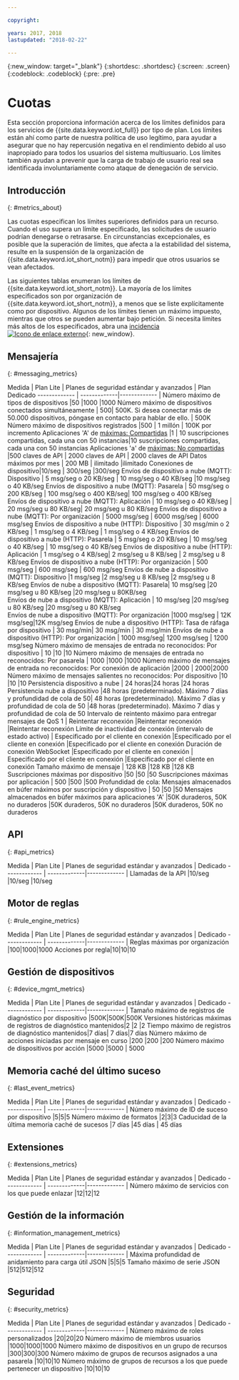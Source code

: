 ```yaml
---

copyright:

years: 2017, 2018
lastupdated: "2018-02-22"

---
```


{:new_window: target="\_blank"}
{:shortdesc: .shortdesc}
{:screen: .screen}
{:codeblock: .codeblock}
{:pre: .pre}


# Cuotas
Esta sección proporciona información acerca de los límites definidos para los servicios de {{site.data.keyword.iot_full}} por tipo de plan. Los límites están ahí como parte de nuestra política de uso legítimo, para ayudar a asegurar que no hay repercusión negativa en el rendimiento debido al uso inapropiado para todos los usuarios del sistema multiusuario. Los límites también ayudan a prevenir que la carga de trabajo de usuario real sea identificada involuntariamente como ataque de denegación de servicio.

## Introducción
{: #metrics_about}

Las cuotas especifican los límites superiores definidos para un recurso. Cuando el uso supera un límite especificado, las solicitudes de usuario podrían denegarse o retrasarse. En circunstancias excepcionales, es posible que la superación de límites, que afecta a la estabilidad del sistema, resulte en la suspensión de la organización de {{site.data.keyword.iot_short_notm}} para impedir que otros usuarios se vean afectados.

Las siguientes tablas enumeran los límites de {{site.data.keyword.iot_short_notm}}. La mayoría de los límites especificados son por organización de {{site.data.keyword.iot_short_notm}}, a menos que se liste explícitamente como por dispositivo. Algunos de los límites tienen un máximo impuesto, mientras que otros se pueden aumentar bajo petición. Si necesita límites más altos de los especificados, abra una [incidencia ![Icono de enlace externo](../../../icons/launch-glyph.svg)](https://support.ng.bluemix.net/gethelp/){: new_window}.

## Mensajería
{: #messaging_metrics}

Medida        | Plan Lite      | Planes de seguridad estándar y avanzados     | Plan Dedicado
------------- | -------------|------------- |
Número máximo de tipos de dispositivos |50 |1000 |1000
Número máximo de dispositivos conectados simultáneamente | 500| 500K. Si desea conectar más de 50.000 dispositivos, póngase en contacto para hablar de ello. | 500K
Número máximo de dispositivos registrados |500 | 1 millón | 100K por incremento
Aplicaciones 'A' de [ máximas: Compartidas](../applications/mqtt.html#scalable_apps) |1 | 10 suscripciones compartidas, cada una con 50 instancias|10 suscripciones compartidas, cada una con 50 instancias
Aplicaciones 'a' de [ máximas: No compartidas](../applications/mqtt.html#client_connections) |500 claves de API | 2000 claves de API | 2000 claves de API
Datos máximos por mes | 200 MB | ilimitado |ilimitado
Conexiones de dispositivo|10/seg | 300/seg |300/seg
Envíos de dispositivo a nube (MQTT): Dispositivo | 5 msg/seg o 20 KB/seg | 10 msg/seg o 40 KB/seg |10 msg/seg o 40 KB/seg
Envíos de dispositivo a nube (MQTT): Pasarela  | 50 msg/seg o 200 KB/seg | 100 msg/seg o 400 KB/seg| 100 msg/seg o 400 KB/seg
Envíos de dispositivo a nube (MQTT): Aplicación | 10 msg/seg o 40 KB/seg | 20 msg/seg u 80 KB/seg| 20 msg/seg u 80 KB/seg
Envíos de dispositivo a nube (MQTT): Por organización | 5000 msg/seg | 6000 msg/seg | 6000 msg/seg
Envíos de dispositivo a nube (HTTP): Dispositivo | 30 msg/min o 2 KB/seg | 1 msg/seg o 4 KB/seg | 1 msg/seg o 4 KB/seg
Envíos de dispositivo a nube (HTTP): Pasarela | 5 msg/seg o 20 KB/seg | 10 msg/seg o 40 KB/seg | 10 msg/seg o 40 KB/seg
Envíos de dispositivo a nube (HTTP): Aplicación | 1 msg/seg o 4 KB/seg| 2 msg/seg u 8 KB/seg | 2 msg/seg u 8 KB/seg
Envíos de dispositivo a nube (HTTP): Por organización | 500 msg/seg | 600 msg/seg | 600 msg/seg
Envíos de nube a dispositivo (MQTT): Dispositivo  |1 msg/seg |2 msg/seg u 8 KB/seg |2 msg/seg u 8 KB/seg
Envíos de nube a dispositivo (MQTT): Pasarela| 10 msg/seg |20 msg/seg u 80 KB/seg  |20 msg/seg u 80KB/seg  
Envíos de nube a dispositivo (MQTT): Aplicación | 10 msg/seg |20 msg/seg u 80 KB/seg |20 msg/seg u 80 KB/seg  
Envíos de nube a dispositivo (MQTT): Por organización |1000 msg/seg | 12K msg/seg|12K msg/seg
Envíos de nube a dispositivo (HTTP): Tasa de ráfaga por dispositivo | 30 msg/min| 30 msg/min  | 30 msg/min
Envíos de nube a dispositivo (HTTP): Por organización |  1000 msg/seg|  1200 msg/seg  |  1200 msg/seg
Número máximo de mensajes de entrada no reconocidos: Por dispositivo | 10 |10 |10
Número máximo de mensajes de entrada no reconocidos: Por pasarela | 1000 |1000 |1000
Número máximo de mensajes de entrada no reconocidos: Por conexión de aplicación  |2000 | 2000|2000
Número máximo de mensajes salientes no reconocidos: Por dispositivo |10  |10 |10
Persistencia dispositivo a nube | 24 horas|24 horas |24 horas
Persistencia nube a dispositivo |48 horas (predeterminado). Máximo 7 días y profundidad de cola de 50| 48 horas (predeterminado). Máximo 7 días y profundidad de cola de 50  |48 horas (predeterminado). Máximo 7 días y profundidad de cola de 50
Intervalo de reintento máximo para entregar mensajes de QoS 1 | Reintentar reconexión |Reintentar reconexión |Reintentar reconexión
Límite de inactividad de conexión (intervalo de estado activo) | Especificado por el cliente en conexión |Especificado por el cliente en conexión  |Especificado por el cliente en conexión
Duración de conexión WebSocket |Especificado por el cliente en conexión | Especificado por el cliente en conexión  |Especificado por el cliente en conexión
Tamaño máximo de mensaje | 128 KB |128 KB |128 KB
Suscripciones máximas por dispositivo |50 |50 |50
Suscripciones máximas por aplicación | 500 |500 |500
Profundidad de cola: Mensajes almacenados en búfer máximos por suscripción y dispositivo | 50 |50 |50
Mensajes almacenados en búfer máximos para aplicaciones 'A' |50K duraderos, 50K no duraderos |50K duraderos, 50K no duraderos |50K duraderos, 50K no duraderos


## API
{: #api_metrics}

Medida        | Plan Lite      | Planes de seguridad estándar y avanzados       | Dedicado
------------- | -------------|------------- |
Llamadas de la API |10/seg |10/seg |10/seg

## Motor de reglas
{: #rule_engine_metrics}

Medida        | Plan Lite      | Planes de seguridad estándar y avanzados       | Dedicado
------------- | -------------|------------- |
Reglas máximas por organización |100|1000|1000
Acciones por regla|10|10|10

## Gestión de dispositivos
{: #device_mgmt_metrics}

Medida        | Plan Lite      | Planes de seguridad estándar y avanzados       | Dedicado
------------- | -------------|------------- |
Tamaño máximo de registros de diagnóstico por dispositivo |500K|500K|500K
Versiones históricas máximas de registros de diagnóstico mantenidos|2  |2 |2
Tiempo máximo de registros de diagnóstico mantenidos|7 días| 7 días|7 días
Número máximo de acciones iniciadas por mensaje en curso |200 |200 |200
Número máximo de dispositivos por acción |5000 |5000 | 5000

## Memoria caché del último suceso
{: #last_event_metrics}

Medida        | Plan Lite      | Planes de seguridad estándar y avanzados       | Dedicado
------------- | -------------|------------- |
Número máximo de ID de suceso por dispositivo |5|5|5
Número máximo de formatos |2|3|3
Caducidad de la última memoria caché de sucesos |7 días |45 días | 45 días

## Extensiones
{: #extensions_metrics}

Medida        | Plan Lite      | Planes de seguridad estándar y avanzados       | Dedicado
------------- | -------------|------------- |
Número máximo de servicios con los que puede enlazar |12|12|12

## Gestión de la información
{: #information_management_metrics}

Medida        | Plan Lite      | Planes de seguridad estándar y avanzados       | Dedicado
------------- | -------------|------------- |
Máxima profundidad de anidamiento para carga útil JSON |5|5|5
Tamaño máximo de serie JSON |512|512|512

## Seguridad
{: #security_metrics}

Medida        | Plan Lite      | Planes de seguridad estándar y avanzados       | Dedicado
------------- | -------------|------------- |
Número máximo de roles personalizados |20|20|20
Número máximo de miembros usuarios |1000|1000|1000
Número máximo de dispositivos en un grupo de recursos |300|300|300
Número máximo de grupos de recursos asignados a una pasarela |10|10|10
Número máximo de grupos de recursos a los que puede pertenecer un dispositivo |10|10|10

<!--## User Interface
{: #UI_metrics}
Metric        | Lite plan      | Standard & Advanced Security plans       | Dedicated
Maximum number of dashboards |50|50|50
Maximum number of cards on board |30|30|30 -->

